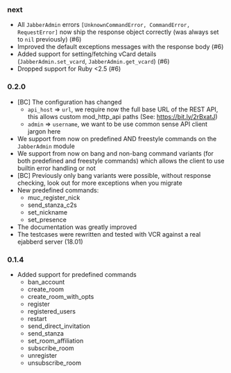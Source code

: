 ### next

* All `JabberAdmin` errors `[UnknownCommandError, CommandError, RequestError]`
  now ship the response object correctly (was always set to `nil` previously)
  (#6)
* Improved the default exceptions messages with the response body (#6)
* Added support for setting/fetching vCard details (`JabberAdmin.set_vcard`,
  `JabberAdmin.get_vcard`) (#6)
* Dropped support for Ruby <2.5 (#6)

### 0.2.0

* [BC] The configuration has changed
  * `api_host` => `url`, we require now the full base URL of the REST API, this
    allows custom mod_http_api paths (See: https://bit.ly/2rBxatJ)
  * `admin` => `username`, we want to be use common sense API client jargon
    here
* We support from now on predefined AND freestyle commands on the `JabberAdmin`
  module
* We support from now on bang and non-bang command variants (for both
  predefined and freestyle commands) which allows the client to use builtin
  error handling or not
* [BC] Previously only bang variants were possible, without response checking,
  look out for more exceptions when you migrate
* New predefined commands:
  * muc_register_nick
  * send_stanza_c2s
  * set_nickname
  * set_presence
* The documentation was greatly improved
* The testcases were rewritten and tested with VCR against a real ejabberd
  server (18.01)

### 0.1.4

* Added support for predefined commands
  * ban_account
  * create_room
  * create_room_with_opts
  * register
  * registered_users
  * restart
  * send_direct_invitation
  * send_stanza
  * set_room_affiliation
  * subscribe_room
  * unregister
  * unsubscribe_room
